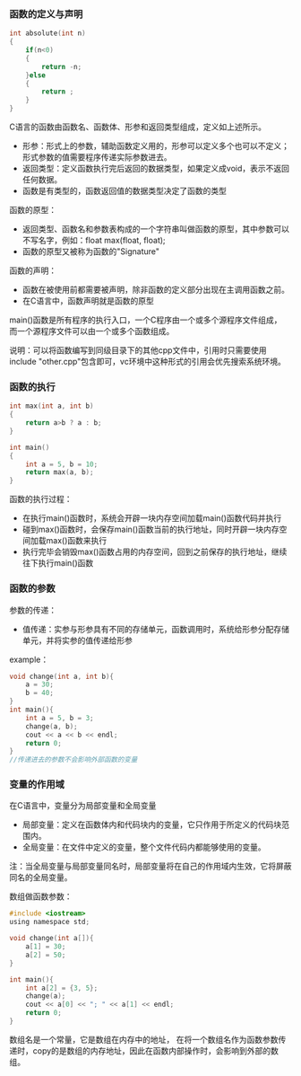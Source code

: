 ### 函数的定义与声明
```c
int absolute(int n)
{
	if(n<0)
	{
		return -n;
	}else
	{
		return ;
	}
}
```
C语言的函数由函数名、函数体、形参和返回类型组成，定义如上述所示。
- 形参：形式上的参数，辅助函数定义用的，形参可以定义多个也可以不定义；形式参数的值需要程序传递实际参数进去。
- 返回类型：定义函数执行完后返回的数据类型，如果定义成void，表示不返回任何数据。
- 函数是有类型的，函数返回值的数据类型决定了函数的类型

函数的原型：
- 返回类型、函数名和参数表构成的一个字符串叫做函数的原型，其中参数可以不写名字，例如：float max(float, float);
- 函数的原型又被称为函数的"Signature"

函数的声明：
- 函数在被使用前都需要被声明，除非函数的定义部分出现在主调用函数之前。
- 在C语言中，函数声明就是函数的原型

main()函数是所有程序的执行入口，一个C程序由一个或多个源程序文件组成，
而一个源程序文件可以由一个或多个函数组成。

说明：可以将函数编写到同级目录下的其他cpp文件中，引用时只需要使用include "other.cpp"包含即可，vc环境中<iostream>这种形式的引用会优先搜索系统环境。

### 函数的执行
```c
int max(int a, int b)
{
	return a>b ? a : b;
}

int main()
{
	int a = 5, b = 10; 
	return max(a, b);
}
```
函数的执行过程：
- 在执行main()函数时，系统会开辟一块内存空间加载main()函数代码并执行
- 碰到max()函数时，会保存main()函数当前的执行地址，同时开辟一块内存空间加载max()函数来执行
- 执行完毕会销毁max()函数占用的内存空间，回到之前保存的执行地址，继续往下执行main()函数

### 函数的参数
参数的传递：
- 值传递：实参与形参具有不同的存储单元，函数调用时，系统给形参分配存储单元，并将实参的值传递给形参

example：
```c
void change(int a, int b){
	a = 30;
	b = 40;
}
int main(){
	int a = 5, b = 3;
	change(a, b);
	cout << a << b << endl;
	return 0;
}
//传递进去的参数不会影响外部函数的变量
```


### 变量的作用域
在C语言中，变量分为局部变量和全局变量
- 局部变量：定义在函数体内和代码块内的变量，它只作用于所定义的代码块范围内。
- 全局变量：在文件中定义的变量，整个文件代码内都能够使用的变量。

注：当全局变量与局部变量同名时，局部变量将在自己的作用域内生效，它将屏蔽同名的全局变量。

数组做函数参数：
```c
#include <iostream>
using namespace std;

void change(int a[]){
    a[1] = 30;
    a[2] = 50;
}

int main(){
    int a[2] = {3, 5};
    change(a);
    cout << a[0] << "; " << a[1] << endl;
    return 0;
}
```
数组名是一个常量，它是数组在内存中的地址，
在将一个数组名作为函数参数传递时，copy的是数组的内存地址，因此在函数内部操作时，会影响到外部的数组。


